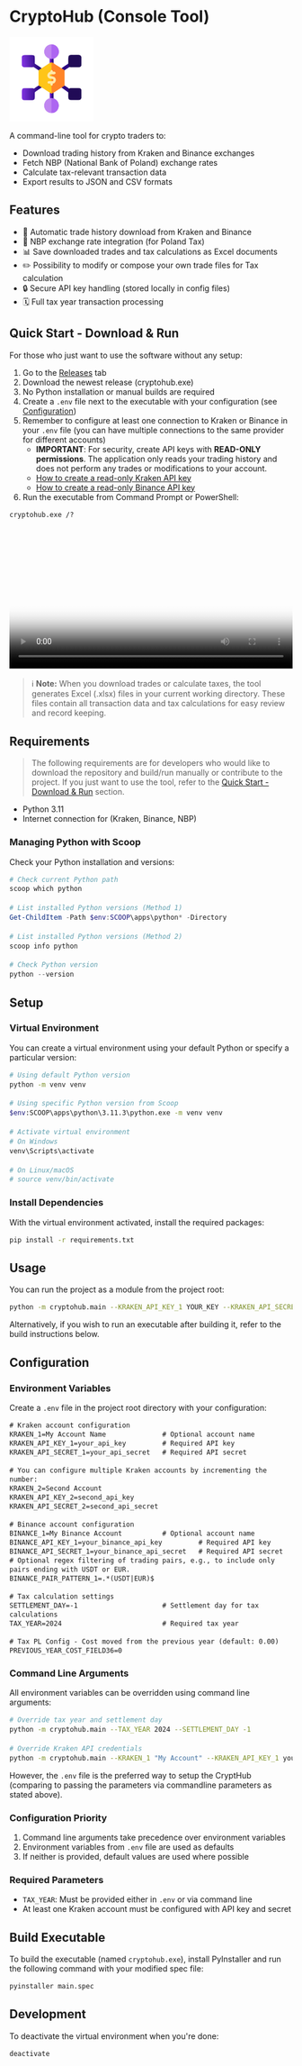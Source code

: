 # CryptoHub (Console Tool)

<img src="docs/cryptohub.png" alt="CryptoHub Logo" width="150">

A command-line tool for crypto traders to:

- Download trading history from Kraken and Binance exchanges
- Fetch NBP (National Bank of Poland) exchange rates
- Calculate tax-relevant transaction data
- Export results to JSON and CSV formats

## Features

- 🔄 Automatic trade history download from Kraken and Binance
- 💱 NBP exchange rate integration (for Poland Tax)
- 📊 Save downloaded trades and tax calculations as Excel documents
- ✏️ Possibility to modify or compose your own trade files for Tax calculation
- 🔒 Secure API key handling (stored locally in config files)
- 🗓️ Full tax year transaction processing

## Quick Start - Download & Run

For those who just want to use the software without any setup:

1. Go to the [Releases](https://github.com/pmalirz/cryptohub-console/releases) tab
2. Download the newest release (cryptohub.exe)
3. No Python installation or manual builds are required
4. Create a `.env` file next to the executable with your configuration (see [Configuration](#configuration))
5. Remember to configure at least one connection to Kraken or Binance in your `.env` file (you can have multiple connections to the same provider for different accounts)
   - **IMPORTANT**: For security, create API keys with **READ-ONLY permissions**. The application only reads your trading history and does not perform any trades or modifications to your account.
   - [How to create a read-only Kraken API key](https://support.kraken.com/hc/en-us/articles/360000919966-How-to-generate-an-API-key-pair-)
   - [How to create a read-only Binance API key](https://www.binance.com/en/support/faq/how-to-create-api-360002502072)
6. Run the executable from Command Prompt or PowerShell:

```cmd
cryptohub.exe /?
```

<video width="100%" controls poster="docs/cryptohub-console-screen.png">
  <source src="docs/cryptohub-console-navi.mp4" type="video/mp4">
  Your browser does not support the video tag.
</video>

> ℹ️ **Note:** When you download trades or calculate taxes, the tool generates Excel (.xlsx) files in your current working directory. These files contain all transaction data and tax calculations for easy review and record keeping.


## Requirements

> The following requirements are for developers who would like to download the repository and build/run manually or contribute to the project. If you just want to use the tool, refer to the [Quick Start - Download & Run](#quick-start---download--run) section.

- Python 3.11
- Internet connection for (Kraken, Binance, NBP)

### Managing Python with Scoop

Check your Python installation and versions:

```powershell
# Check current Python path
scoop which python

# List installed Python versions (Method 1)
Get-ChildItem -Path $env:SCOOP\apps\python* -Directory

# List installed Python versions (Method 2)
scoop info python

# Check Python version
python --version
```

## Setup

### Virtual Environment

You can create a virtual environment using your default Python or specify a particular version:

```sh
# Using default Python version
python -m venv venv

# Using specific Python version from Scoop
$env:SCOOP\apps\python\3.11.3\python.exe -m venv venv

# Activate virtual environment
# On Windows
venv\Scripts\activate

# On Linux/macOS
# source venv/bin/activate
```

### Install Dependencies

With the virtual environment activated, install the required packages:

```sh
pip install -r requirements.txt
```

## Usage

You can run the project as a module from the project root:

```sh
python -m cryptohub.main --KRAKEN_API_KEY_1 YOUR_KEY --KRAKEN_API_SECRET_1 YOUR_SECRET
```

Alternatively, if you wish to run an executable after building it, refer to the build instructions below.

## Configuration

### Environment Variables

Create a `.env` file in the project root directory with your configuration:

```properties
# Kraken account configuration
KRAKEN_1=My Account Name              # Optional account name
KRAKEN_API_KEY_1=your_api_key         # Required API key
KRAKEN_API_SECRET_1=your_api_secret   # Required API secret

# You can configure multiple Kraken accounts by incrementing the number:
KRAKEN_2=Second Account
KRAKEN_API_KEY_2=second_api_key
KRAKEN_API_SECRET_2=second_api_secret

# Binance account configuration
BINANCE_1=My Binance Account          # Optional account name
BINANCE_API_KEY_1=your_binance_api_key         # Required API key
BINANCE_API_SECRET_1=your_binance_api_secret   # Required API secret
# Optional regex filtering of trading pairs, e.g., to include only pairs ending with USDT or EUR.
BINANCE_PAIR_PATTERN_1=.*(USDT|EUR)$

# Tax calculation settings
SETTLEMENT_DAY=-1                     # Settlement day for tax calculations
TAX_YEAR=2024                         # Required tax year

# Tax PL Config - Cost moved from the previous year (default: 0.00)
PREVIOUS_YEAR_COST_FIELD36=0
```

### Command Line Arguments

All environment variables can be overridden using command line arguments:

```sh
# Override tax year and settlement day
python -m cryptohub.main --TAX_YEAR 2024 --SETTLEMENT_DAY -1

# Override Kraken API credentials
python -m cryptohub.main --KRAKEN_1 "My Account" --KRAKEN_API_KEY_1 your_key --KRAKEN_API_SECRET_1 your_secret
```

However, the `.env` file is the preferred way to setup the CryptHub (comparing to passing the parameters via commandline parameters as stated above).

### Configuration Priority

1. Command line arguments take precedence over environment variables  
2. Environment variables from `.env` file are used as defaults  
3. If neither is provided, default values are used where possible

### Required Parameters

- `TAX_YEAR`: Must be provided either in `.env` or via command line  
- At least one Kraken account must be configured with API key and secret

## Build Executable

To build the executable (named `cryptohub.exe`), install PyInstaller and run the following command with your modified spec file:

```sh
pyinstaller main.spec
```

## Development

To deactivate the virtual environment when you're done:

```sh
deactivate
```
